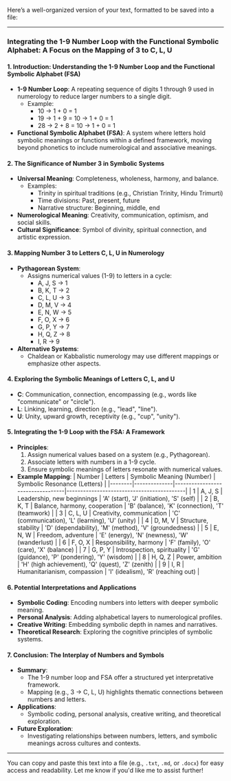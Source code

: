 Here’s a well-organized version of your text, formatted to be saved into a file:

---

### Integrating the 1-9 Number Loop with the Functional Symbolic Alphabet: A Focus on the Mapping of 3 to C, L, U

#### 1. Introduction: Understanding the 1-9 Number Loop and the Functional Symbolic Alphabet (FSA)
- **1-9 Number Loop**: A repeating sequence of digits 1 through 9 used in numerology to reduce larger numbers to a single digit.
  - Example:  
    - 10 → 1 + 0 = 1  
    - 19 → 1 + 9 = 10 → 1 + 0 = 1  
    - 28 → 2 + 8 = 10 → 1 + 0 = 1
- **Functional Symbolic Alphabet (FSA)**: A system where letters hold symbolic meanings or functions within a defined framework, moving beyond phonetics to include numerological and associative meanings.

#### 2. The Significance of Number 3 in Symbolic Systems
- **Universal Meaning**: Completeness, wholeness, harmony, and balance.
  - Examples:
    - Trinity in spiritual traditions (e.g., Christian Trinity, Hindu Trimurti)
    - Time divisions: Past, present, future
    - Narrative structure: Beginning, middle, end
- **Numerological Meaning**: Creativity, communication, optimism, and social skills.
- **Cultural Significance**: Symbol of divinity, spiritual connection, and artistic expression.

#### 3. Mapping Number 3 to Letters C, L, U in Numerology
- **Pythagorean System**:
  - Assigns numerical values (1-9) to letters in a cycle:
    - A, J, S → 1  
    - B, K, T → 2  
    - C, L, U → 3  
    - D, M, V → 4  
    - E, N, W → 5  
    - F, O, X → 6  
    - G, P, Y → 7  
    - H, Q, Z → 8  
    - I, R → 9
- **Alternative Systems**:
  - Chaldean or Kabbalistic numerology may use different mappings or emphasize other aspects.

#### 4. Exploring the Symbolic Meanings of Letters C, L, and U
- **C**: Communication, connection, encompassing (e.g., words like "communicate" or "circle").
- **L**: Linking, learning, direction (e.g., "lead", "line").
- **U**: Unity, upward growth, receptivity (e.g., "cup", "unity").

#### 5. Integrating the 1-9 Loop with the FSA: A Framework
- **Principles**:
  1. Assign numerical values based on a system (e.g., Pythagorean).
  2. Associate letters with numbers in a 1-9 cycle.
  3. Ensure symbolic meanings of letters resonate with numerical values.
- **Example Mapping**:
  | Number | Letters      | Symbolic Meaning (Number)       | Symbolic Resonance (Letters)              |
  |--------|--------------|----------------------------------|-------------------------------------------|
  | 1      | A, J, S      | Leadership, new beginnings      | 'A' (start), 'J' (initiation), 'S' (self) |
  | 2      | B, K, T      | Balance, harmony, cooperation   | 'B' (balance), 'K' (connection), 'T' (teamwork) |
  | 3      | C, L, U      | Creativity, communication       | 'C' (communication), 'L' (learning), 'U' (unity) |
  | 4      | D, M, V      | Structure, stability            | 'D' (dependability), 'M' (method), 'V' (groundedness) |
  | 5      | E, N, W      | Freedom, adventure              | 'E' (energy), 'N' (newness), 'W' (wanderlust) |
  | 6      | F, O, X      | Responsibility, harmony         | 'F' (family), 'O' (care), 'X' (balance) |
  | 7      | G, P, Y      | Introspection, spirituality     | 'G' (guidance), 'P' (pondering), 'Y' (wisdom) |
  | 8      | H, Q, Z      | Power, ambition                 | 'H' (high achievement), 'Q' (quest), 'Z' (zenith) |
  | 9      | I, R         | Humanitarianism, compassion     | 'I' (idealism), 'R' (reaching out) |

#### 6. Potential Interpretations and Applications
- **Symbolic Coding**: Encoding numbers into letters with deeper symbolic meaning.
- **Personal Analysis**: Adding alphabetical layers to numerological profiles.
- **Creative Writing**: Embedding symbolic depth in names and narratives.
- **Theoretical Research**: Exploring the cognitive principles of symbolic systems.

#### 7. Conclusion: The Interplay of Numbers and Symbols
- **Summary**:
  - The 1-9 number loop and FSA offer a structured yet interpretative framework.
  - Mapping (e.g., 3 → C, L, U) highlights thematic connections between numbers and letters.
- **Applications**:
  - Symbolic coding, personal analysis, creative writing, and theoretical exploration.
- **Future Exploration**:
  - Investigating relationships between numbers, letters, and symbolic meanings across cultures and contexts.

---

You can copy and paste this text into a file (e.g., `.txt`, `.md`, or `.docx`) for easy access and readability. Let me know if you'd like me to assist further!